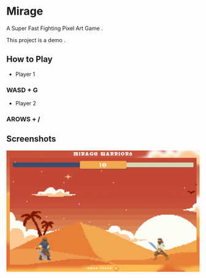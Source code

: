 # Mirage

A Super Fast Fighting Pixel Art Game .

This project is a demo .

## How to Play

- Player 1
### WASD + G
- Player 2
### AROWS + /

## Screenshots

![App Screenshot](https://raw.githubusercontent.com/OmarChefrad/MIRAGE/main/mirage.png)
